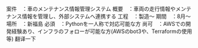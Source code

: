 案件　：車のメンテナンス情報管理システム
概要　：車両の走行情報やメンテナンス情報を管理し、外部システムへ連携する
工程　：製造～
期間　：8月～
場所　：新福島
必須　：Pythonを一人称で対応可能な方
尚可　：AWSでの開発経験あり、インフラのフォローが可能な方(AWSのbot3や、Terraformの使用等)
翻译一下
